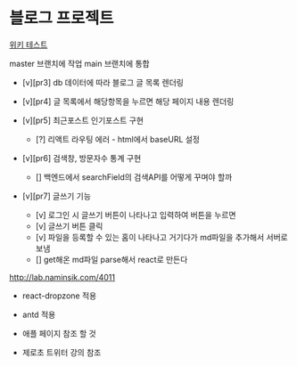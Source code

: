 # 블로그 프로젝트

[위키 테스트](https://github.com/CodeSoom/project-react-6-shongs27.wiki.git)

master 브랜치에 작업
main 브랜치에 통합

- [v][pr3] db 데이터에 따라 블로그 글 목록 렌더링
- [v][pr4] 글 목록에서 해당항목을 누르면 해당 페이지 내용 렌더링
- [v][pr5] 최근포스트 인기포스트 구현

  - [?] 리액트 라우팅 에러 - html에서 baseURL 설정

- [v][pr6] 검색창, 방문자수 통계 구현
  - [] 백엔드에서 searchField의 검색API를 어떻게 꾸며야 할까
- [v][pr7] 글쓰기 기능

  - [v] 로그인 시 글쓰기 버튼이 나타나고 입력하여 버튼을 누르면
  - [v] 글쓰기 버튼 클릭
  - [v] 파일을 등록할 수 있는 홈이 나타나고 거기다가 md파일을 추가해서 서버로 보냄
  - [] get해온 md파일 parse해서 react로 만든다

http://lab.naminsik.com/4011

- react-dropzone 적용
- antd 적용

- 애플 페이지 참조 할 것
- 제로초 트위터 강의 참조
